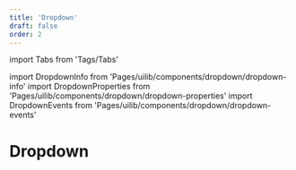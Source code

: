 ```yaml
---
title: 'Dropdown'
draft: false
order: 2
---
```


import Tabs from 'Tags/Tabs'

import DropdownInfo from 'Pages/uilib/components/dropdown/dropdown-info'
import DropdownProperties from 'Pages/uilib/components/dropdown/dropdown-properties'
import DropdownEvents from 'Pages/uilib/components/dropdown/dropdown-events'

# Dropdown

<Tabs>
  <Tabs.Content>
    <DropdownInfo />
  </Tabs.Content>
  <Tabs.Content>
    <DropdownProperties />
  </Tabs.Content>
  <Tabs.Content>
    <DropdownEvents  />
  </Tabs.Content>
</Tabs>
